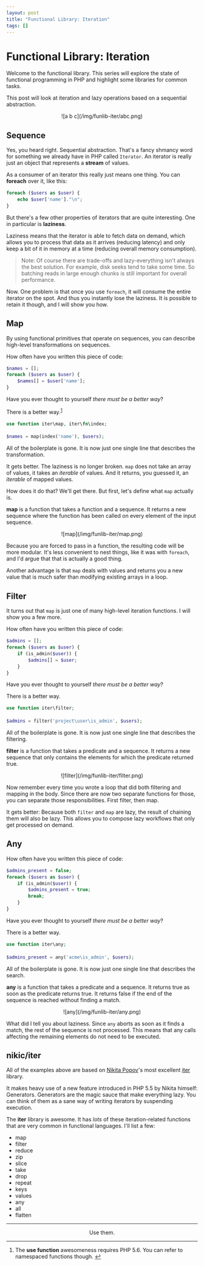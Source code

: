 ```yaml
---
layout: post
title: "Functional Library: Iteration"
tags: []
---
```


# Functional Library: Iteration

Welcome to the functional library. This series will explore the state of
functional programming in PHP and highlight some libraries for common tasks.

This post will look at iteration and lazy operations based on a sequential
abstraction.

<center>
    ![a b c](/img/funlib-iter/abc.png)
</center>

## Sequence

Yes, you heard right. Sequential abstraction. That's a fancy shmancy word for
something we already have in PHP called `Iterator`. An iterator is really just
an object that represents a **stream** of values.

As a consumer of an iterator this really just means one thing. You can
**foreach** over it, like this:

~~~php
foreach ($users as $user) {
    echo $user['name']."\n";
}
~~~

But there's a few other properties of iterators that are quite interesting.
One in particular is **laziness**.

Laziness means that the iterator is able to fetch data on demand, which allows
you to process that data as it arrives (reducing latency) and only keep a bit
of it in memory at a time (reducing overall memory consumption).

> Note: Of course there are trade-offs and lazy-everything isn't always the
> best solution. For example, disk seeks tend to take some time. So batching
> reads in large enough chunks is still important for overall performance.

Now. One problem is that once you use `foreach`, it will consume the entire
iterator on the spot. And thus you instantly lose the laziness. It is possible
to retain it though, and I will show you how.

## Map

By using functional primitives that operate on sequences, you can describe
high-level transformations on sequences.

How often have you written this piece of code:

~~~php
$names = [];
foreach ($users as $user) {
    $names[] = $user['name'];
}
~~~

Have you ever thought to yourself *there must be a better way*?

There is a better way.<sup><a id="ft-1-src"></a><a
href="#ft-1">1</a></sup>

~~~php
use function iter\map, iter\fn\index;

$names = map(index('name'), $users);
~~~

All of the boilerplate is gone. It is now just one single line that describes
the transformation.

It gets better. The laziness is no longer broken. `map` does not take an array
of values, it takes an *iterable* of values. And it returns, you guessed it,
an *iterable* of mapped values.

How does it do that? We'll get there. But first, let's define what `map`
actually is.

**map** is a function that takes a function and a sequence. It returns a new
sequence where the function has been called on every element of the input
sequence.

<center>
    ![map](/img/funlib-iter/map.png)
</center>

Because you are forced to pass in a function, the resulting code will be more
modular. It's less convenient to nest things, like it was with `foreach`, and
I'd argue that that is actually a good thing.

Another advantage is that `map` deals with values and returns you a new value
that is much safer than modifying existing arrays in a loop.

## Filter

It turns out that `map` is just one of many high-level iteration functions. I will show you a few more.

How often have you written this piece of code:

~~~php
$admins = [];
foreach ($users as $user) {
    if (is_admin($user)) {
        $admins[] = $user;
    }
}
~~~

Have you ever thought to yourself *there must be a better way*?

There is a better way.

~~~php
use function iter\filter;

$admins = filter('project\user\is_admin', $users);
~~~

All of the boilerplate is gone. It is now just one single line that describes
the filtering.

**filter** is a function that takes a predicate and a sequence. It returns a
new sequence that only contains the elements for which the predicate returned
true.

<center>
    ![filter](/img/funlib-iter/filter.png)
</center>

Now remember every time you wrote a loop that did both filtering and mapping
in the body. Since there are now two separate functions for those, you can
separate those responsibilities. First filter, then map.

It gets better: Because both `filter` and `map` are lazy, the result of
chaining them will also be lazy. This allows you to compose lazy workflows
that only get processed on demand.

## Any

How often have you written this piece of code:

~~~php
$admins_present = false;
foreach ($users as $user) {
    if (is_admin($user)) {
        $admins_present = true;
        break;
    }
}
~~~

Have you ever thought to yourself *there must be a better way*?

There is a better way.

~~~php
use function iter\any;

$admins_present = any('acme\is_admin', $users);
~~~

All of the boilerplate is gone. It is now just one single line that describes
the search.

**any** is a function that takes a predicate and a sequence. It returns true
as soon as the predicate returns true. It returns false if the end of the
sequence is reached without finding a match.

<center>
    ![any](/img/funlib-iter/any.png)
</center>

What did I tell you about laziness. Since `any` aborts as soon as it finds a
match, the rest of the sequence is not processed. This means that any calls
affecting the remaining elements do not need to be executed.

## nikic/iter

All of the examples above are based on [Nikita
Popov](https://twitter.com/nikita_ppv)'s most excellent
[iter](https://github.com/nikic/iter) library.

It makes heavy use of a new feature introduced in PHP 5.5 by Nikita himself:
Generators. Generators are the magic sauce that make everything lazy. You can
think of them as a sane way of writing iterators by suspending execution.

The **iter** library is awesome. It has *lots* of these iteration-related
functions that are very common in functional languages. I'll list a few:

* map
* filter
* reduce
* zip
* slice
* take
* drop
* repeat
* keys
* values
* any
* all
* flatten

---

<center>
    Use them.
</center>

---

1. <a id="ft-1"></a>The **use function** awesomeness requires PHP 5.6. You can
   refer to namespaced functions though. <a id="ft-1" href="#ft-1-src">↩</a>
